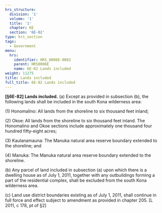 ```yaml
---
hrs_structure:
  division: '1'
  volume: '1'
  title: '1'
  chapter: 6E
  section: '6E-82'
type: hrs_section
tags:
  - Government
menu:
  hrs:
    identifier: HRS_0006E-0082
    parent: HRS0006E
    name: 6E-82 Lands included
weight: 11275
title: Lands included
full_title: 6E-82 Lands included
---
```

**[§6E-82] Lands included.** (a) Except as provided in subsection (b), the following lands shall be included in the south Kona wilderness area:

(1) Honomalino: All lands from the shoreline to six thousand feet inland;

(2) Okoe: All lands from the shoreline to six thousand feet inland. The Honomalino and Okoe sections include approximately one thousand four hundred fifty-eight acres;

(3) Kaulanamauna: The Manuka natural area reserve boundary extended to the shoreline; and

(4) Manuka: The Manuka natural area reserve boundary extended to the shoreline.

(b) Any parcel of land included in subsection (a) upon which there is a dwelling house as of July 1, 2011, together with any outbuildings forming a part of the residential complex, shall be excluded from the south Kona wilderness area.

(c) Land use district boundaries existing as of July 1, 2011, shall continue in full force and effect subject to amendment as provided in chapter 205\. [L 2011, c 178, pt of §2]